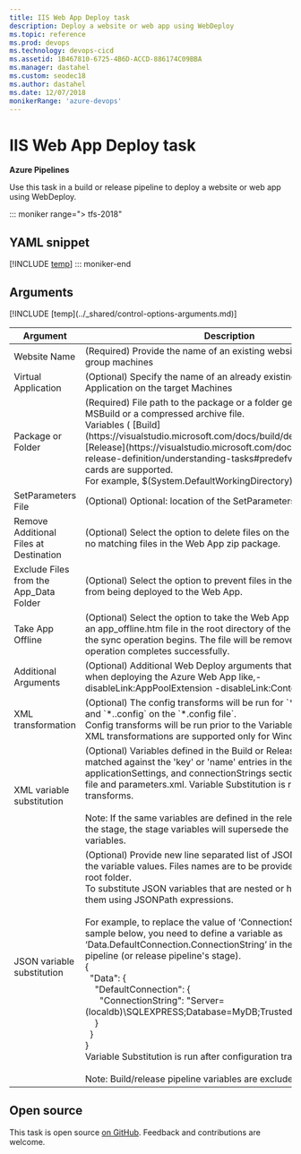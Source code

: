 ```yaml
---
title: IIS Web App Deploy task
description: Deploy a website or web app using WebDeploy
ms.topic: reference
ms.prod: devops
ms.technology: devops-cicd
ms.assetid: 1B467810-6725-4B6D-ACCD-886174C09BBA
ms.manager: dastahel
ms.custom: seodec18
ms.author: dastahel
ms.date: 12/07/2018
monikerRange: 'azure-devops'
---
```


# IIS Web App Deploy task

**Azure Pipelines**

Use this task in a build or release pipeline to deploy a website or web app using WebDeploy.

::: moniker range="> tfs-2018"
## YAML snippet
[!INCLUDE [temp](../_shared/yaml/IISWebAppDeploymentOnMachineGroupV0.md)]
::: moniker-end

## Arguments

<table><thead><tr><th>Argument</th><th>Description</th></tr></thead>
<tr><td>Website Name</td><td>(Required) Provide the name of an existing website on the machine group machines</td></tr>
<tr><td>Virtual Application</td><td>(Optional) Specify the name of an already existing Virtual Application on the target Machines</td></tr>
<tr><td>Package or Folder</td><td>(Required) File path to the package or a folder generated by MSBuild or a compressed archive file.<br />Variables ( [Build](https://visualstudio.microsoft.com/docs/build/define/variables) | [Release](https://visualstudio.microsoft.com/docs/release/author-release-definition/understanding-tasks#predefvariables)), wild cards are supported. <br/> For example, $(System.DefaultWorkingDirectory)\\\*\*\\\*.zip.</td></tr>
<tr><td>SetParameters File</td><td>(Optional) Optional: location of the SetParameters.xml file to use.</td></tr>
<tr><td>Remove Additional Files at Destination</td><td>(Optional) Select the option to delete files on the Web App that have no matching files in the Web App zip package.</td></tr>
<tr><td>Exclude Files from the App_Data Folder</td><td>(Optional) Select the option to prevent files in the App_Data folder from being deployed to the Web App.</td></tr>
<tr><td>Take App Offline</td><td>(Optional) Select the option to take the Web App offline by placing an app_offline.htm file in the root directory of the Web App before the sync operation begins. The file will be removed after the sync operation completes successfully.</td></tr>
<tr><td>Additional Arguments</td><td>(Optional) Additional Web Deploy arguments that will be applied when deploying the Azure Web App like,-disableLink:AppPoolExtension -disableLink:ContentExtension.</td></tr>
<tr><td>XML transformation</td><td>(Optional) The config transforms will be run for `*.Release.config` and `*.<stageName>.config` on the `*.config file`.<br/> Config transforms will be run prior to the Variable Substitution.<br/>XML transformations are supported only for Windows platform.</td></tr>
<tr><td>XML variable substitution</td><td>(Optional) Variables defined in the Build or Release Pipeline will be matched against the 'key' or 'name' entries in the appSettings, applicationSettings, and connectionStrings sections of any config file and parameters.xml. Variable Substitution is run after config transforms. <br/><br/> Note: If the same variables are defined in the release pipeline and in the stage, the stage variables will supersede the Release Pipeline variables.<br/></td></tr>
<tr><td>JSON variable substitution</td><td>(Optional) Provide new line separated list of JSON files to substitute the variable values. Files names are to be provided relative to the root folder. <br/> To substitute JSON variables that are nested or hierarchical, specify them using JSONPath expressions. <br/> <br/> For example, to replace the value of ‘ConnectionString’ in the sample below, you need to define a variable as ‘Data.DefaultConnection.ConnectionString’ in the build/release pipeline (or release pipeline's stage). <br/> {<br/>&nbsp;&nbsp;"Data": {<br/>&nbsp;&nbsp;&nbsp;&nbsp;"DefaultConnection": {<br/>&nbsp;&nbsp;&nbsp;&nbsp;&nbsp;&nbsp;"ConnectionString": "Server=(localdb)\SQLEXPRESS;Database=MyDB;Trusted_Connection=True"<br/>&nbsp;&nbsp;&nbsp;&nbsp;}<br/>&nbsp;&nbsp;}<br/> }<br/> Variable Substitution is run after configuration transforms. <br/><br/> Note: Build/release pipeline variables are excluded in substitution</td></tr>
[!INCLUDE [temp](../_shared/control-options-arguments.md)]
</table>

## Open source

This task is open source [on GitHub](https://github.com/Microsoft/azure-pipelines-tasks). Feedback and contributions are welcome.
